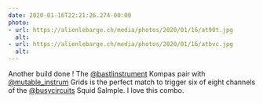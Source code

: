 ```yaml
---
date: 2020-01-16T22:21:26.274-00:00
photo:
- url: https://alienlebarge.ch/media/photos/2020/01/16/at90t.jpg
  alt: 
- url: https://alienlebarge.ch/media/photos/2020/01/16/atbvc.jpg
  alt: 
---
```

Another build done !
The [@bastlinstrument](https://www.twitter.com/bastelinstrument) Kompas pair with [@mutable_instrum](https://www.twitter.com/mutable_instrum) Grids is the perfect match to trigger six of eight channels of the [@busycircuits](https://www.twitter.com/busycircuits) Squid Salmple. 
I love this combo.
